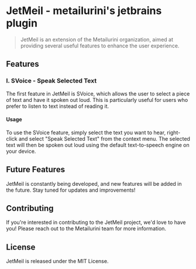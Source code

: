 # JetMeil - metailurini's jetbrains plugin
> JetMeil is an extension of the Metailurini organization, aimed at providing several useful features to enhance the user experience.

## Features
### I. SVoice - Speak Selected Text
The first feature in JetMeil is SVoice, which allows the user to select a piece of text and have it spoken out loud. This is particularly useful for users who prefer to listen to text instead of reading it.

#### Usage
To use the SVoice feature, simply select the text you want to hear, right-click and select "Speak Selected Text" from the context menu. The selected text will then be spoken out loud using the default text-to-speech engine on your device.

## Future Features
JetMeil is constantly being developed, and new features will be added in the future. Stay tuned for updates and improvements!

## Contributing
If you're interested in contributing to the JetMeil project, we'd love to have you! Please reach out to the Metailurini team for more information.

## License
JetMeil is released under the MIT License.
